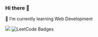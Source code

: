 ### Hi there 👋
🔭 I’m currently learning Web Development

<div style={display:flex}>
  <img src="https://leetcard.jacoblin.cool/sumitnarayan9091?ext=heatmap&animation=true" />
  <img src="https://leetcode-badge-showcase.vercel.app/api?username=sumitnarayan9091&animated=false" alt="LeetCode Badges"/>
</div>
<!--
**Dhirendra012/Dhirendra012** is a ✨ _special_ ✨ repository because its `README.md` (this file) appears on your GitHub profile.

Here are some ideas to get you started:

- 🔭 I’m currently working on ...
- 🌱 I’m currently learning ...
- 👯 I’m looking to collaborate on ...
- 🤔 I’m looking for help with ...
- 💬 Ask me about ...
- 📫 How to reach me: ...
- 😄 Pronouns: ...
- ⚡ Fun fact: ...
-->
